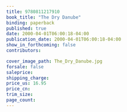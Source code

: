 ```yaml
---
title: 9780811217910
book_title: "The Dry Danube"
binding: paperback
published: true
date: 2000-04-01T06:00:18-04:00
publication_date: 2000-04-01T06:00:18-04:00
show_in_forthcoming: false
contributors:

cover_image_path: The_Dry_Danube.jpg
forsale: false
saleprice:
shipping_charge:
price_us: 16.95
price_cn:
trim_size:
page_count:
---
```


